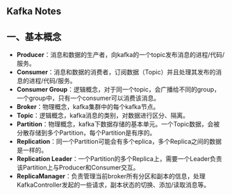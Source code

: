 ## Kafka Notes

## 一、基本概念

- **Producer**：消息和数据的生产者，向kafka的一个topic发布消息的进程/代码/服务。
- **Consumer**：消息和数据的消费者，订阅数据（Topic）并且处理其发布的消息的进程/代码/服务。
- **Consumer Group**：逻辑概念，对于同一个topic，会广播给不同的group，一个group中，只有一个consumer可以消费该消息。
- **Broker**：物理概念，kafka集群中的每个kafka节点。
- **Topic**：逻辑概念，kafka消息的类别，对数据进行区分、隔离。
- **Partition**：物理概念，kafka下数据存储的基本单元。一个Topic数据，会被分散存储到多个Partition，每个Partition是有序的。
- **Replication**：同一个Partition可能会有多个eplica，多个Replica之间的数据是一样的。
- **Replication Leader**：一个Partition的多个Replica上，需要一个Leader负责该Partition上与Producer和Consumer交互。
- **ReplicaManager**：负责管理当前broker所有分区和副本的信息，处理KafkaController发起的一些请求，副本状态的切换、添加/读取消息等。